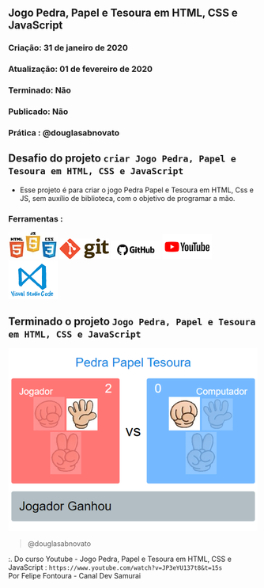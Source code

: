 ## Jogo Pedra, Papel e Tesoura em HTML, CSS e JavaScript

### Criação: 31 de janeiro de 2020
### Atualização: 01 de fevereiro de 2020
### Terminado: Não
### Publicado: Não
### Prática : @douglasabnovato

## Desafio do projeto `criar Jogo Pedra, Papel e Tesoura em HTML, CSS e JavaScript`
- Esse projeto é para criar o jogo Pedra Papel e Tesoura em HTML, Css e JS, sem auxílio de biblioteca, com o objetivo de programar a mão.

### Ferramentas :
![HTML/CSS/Javascript](/images/logo-html-css-js.jpeg)
![Git](/images/logo-git.png)
![Github](/images/logo-github.png)
![Youtube](/images/logo-youtube.png)
![VSCode](/images/logo-VSCode.png)

## Terminado o projeto `Jogo Pedra, Papel e Tesoura em HTML, CSS e JavaScript`
![Jogo Pedra, Papel e Tesoura](/images/pedra-papel-tesoura.png)
>@douglasabnovato

:. Do curso Youtube - Jogo Pedra, Papel e Tesoura em HTML, CSS e JavaScript : `https://www.youtube.com/watch?v=JP3eYU137t8&t=15s`</br>
Por Felipe Fontoura - Canal Dev Samurai